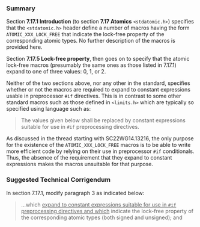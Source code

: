 ### Summary

Section **7.17.1 Introduction** (to section **7.17 Atomics** `<stdatomic.h>`)
specifies that the `<stdatomic.h>` header define a number of macros having the
form `ATOMIC_XXX_LOCK_FREE` that indicate the lock-free property of the
corresponding atomic types. No further description of the macros is provided
here.

Section **7.17.5 Lock-free property**, then goes on to specify that the atomic
lock-free macros (presumably the same ones as those listed in 7.17.1) expand to
one of three values: 0, 1, or 2\.

Neither of the two sections above, nor any other in the standard, specifies
whether or not the macros are required to expand to constant expressions usable
in preprocessor `#if` directives. This is in contrast to some other standard
macros such as those defined in `<limits.h>` which are typically so specified
using language such as:

> The values given below shall be replaced by constant expressions suitable for
> use in `#if` preprocessing directives.

As discussed in the thread starting with SC22WG14.13216, the only purpose for
the existence of the `ATOMIC_XXX_LOCK_FREE` macros is to be able to write more
efficient code by relying on their use in preprocessor `#if` conditionals. Thus,
the absence of the requirement that they expand to constant expressions makes
the macros unsuitable for that purpose.

### Suggested Technical Corrigendum

In section 7.17.1, modify paragraph 3 as indicated below:

> ...which <u>expand to constant expressions suitable for use in `#if`
> preprocessing directives and which</u> indicate the lock-free property of the
> corresponding atomic types (both signed and unsigned); and
